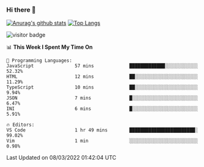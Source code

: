 ### Hi there 👋

<!--
**Akelio-zhang/akelio-zhang** is a ✨ _special_ ✨ repository because its `README.md` (this file) appears on your GitHub profile.

Here are some ideas to get you started:

- 🔭 I’m currently working on ...
- 🌱 I’m currently learning ...
- 👯 I’m looking to collaborate on ...
- 🤔 I’m looking for help with ...
- 💬 Ask me about ...
- 📫 How to reach me: ...
- 😄 Pronouns: ...
- ⚡ Fun fact: ...
-->

[![Anurag's github stats](https://github-readme-stats.vercel.app/api?username=akelio-zhang&line_height=24&hide=contribs&show_icons=true&count_private=true)](https://github.com/anuraghazra/github-readme-stats)
[![Top Langs](https://github-readme-stats.vercel.app/api/top-langs/?username=akelio-zhang&card_width=240&layout=compact&hide=html)](https://github.com/anuraghazra/github-readme-stats)


![visitor badge](https://visitor-badge.glitch.me/badge?page_id=akelio-zhang.README.md)
<!--START_SECTION:waka-->
📊 **This Week I Spent My Time On** 

```text
💬 Programming Languages: 
JavaScript               57 mins             █████████████░░░░░░░░░░░░   52.32% 
HTML                     12 mins             ██░░░░░░░░░░░░░░░░░░░░░░░   11.29% 
TypeScript               10 mins             ██░░░░░░░░░░░░░░░░░░░░░░░   9.94% 
JSON                     7 mins              █░░░░░░░░░░░░░░░░░░░░░░░░   6.47% 
INI                      6 mins              █░░░░░░░░░░░░░░░░░░░░░░░░   5.91%

🔥 Editors: 
VS Code                  1 hr 49 mins        ████████████████████████░   99.02% 
Vim                      1 min               ░░░░░░░░░░░░░░░░░░░░░░░░░   0.98%

```


 Last Updated on 08/03/2022 01:42:04 UTC
<!--END_SECTION:waka-->

